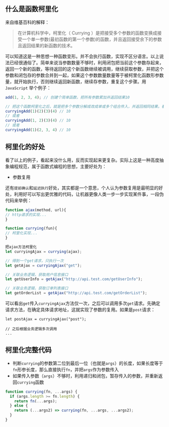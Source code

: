 ## 什么是函数柯里化  
来自维基百科的解释：
> 在计算机科学中，柯里化（ Currying ）是把接受多个参数的函数变换成接受一个单一参数(最初函数的第一个参数)的函数，并且返回接受余下的参数且返回结果的新函数的技术。  
    
可以知道这是一种思想一种函数变形。并不会执行函数，实现不区分语言。以上说法已经很通俗了。简单来说当参数数量不够时，利用闭包把当前这个参数存起来，返回一个新的函数，等待返回的这个新函数继续被调用，继续获取参数，并把这个参数和闭包存的参数合并到一起，如果这个参数数量数量等于被柯里化函数形参数量，就开始执行，否则继续返回新函数，继续存参数，重复这个步骤。用 `JavaScript` 举个例子：   

```javascript  
add(1, 2, 3, 4); // 创建个简单函数，把所有参数累加并返回结果10 

// 把这个函数柯里化之后，就是把多个参数分解成改成单或多个组合传入，并返回相同结果。看起来像这样：
curryingAdd(1)(2)(3)(4) // 10
// 或者
curryingAdd(1, 2)(3)(4) // 10
// 或者
curryingAdd(1)(2, 3, 4) // 10
```

## 柯里化的好处  
看了以上的例子，看起来没什么用，反而实现起来更复杂。实际上这是一种高度抽象编程规范，属于函数式编程的思想，主要好处为：
   
- 参数复用
  
还有`提前确认`和`延迟执行`好处，其实都是一个意思，个人认为参数复用是最明显的好处，利用好可以写出更优雅的代码，让机器更像人类一步一步实现某件事，一段伪代码来举例：    

```javascript
function ajax(method, url){
// http请求的实现...
}  

function currying(fun){
// 柯里化实现...
}

把ajax方法柯里化
let curryingAjax = currying(ajax);

// 得到一个get请求，只执行一次
let getAjax = curryingAjax("get");

// 关联业务逻辑，获取用户信息接口
let getUserInfo = getAjax("http://api.test.com/getUserInfo");

// 关联业务逻辑，获取订单列表接口
let getOrderList = getAjax("http://api.test.com/getOrderList");
```  

可以看出`get`传入`curryingAjax`方法仅一次，之后可以调用多次`get`请求。先确定请求方法，在确定具体请求地址，这就实现了参数的复用。如果是`post`请求：  

```
let postAjax = curryingAjax("post");

// 之后根据业务逻辑多次调用
...
```  
## 柯里化完整代码  
 - 判断`currying`的参数第二位到最后一位（也就是`args`）的长度，如果长度等于`fn`形参长度，那么直接执行`fn`，并把`args`作为参数传入
 - 如果传入参数（`args`）不够时，利用递归和闭包，暂存传入的参数，并重新返回`currying`函数    

```javascript 
function currying(fn, ...args) {
  if (args.length >= fn.length) {
    return fn(...args);
  } else {
    return (...args2) => currying(fn, ...args, ...args2);
  }
}
```